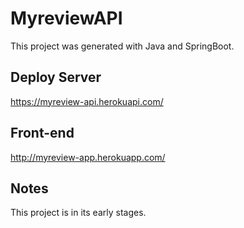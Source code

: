 # MyreviewAPI

This project was generated with Java and SpringBoot.

## Deploy Server

https://myreview-api.herokuapi.com/

## Front-end

http://myreview-app.herokuapp.com/

## Notes

This project is in its early stages.

